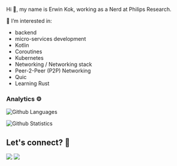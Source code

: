 Hi 👋, my name is Erwin Kok, working as a Nerd at Philips Research.

👀 I’m interested in:
- backend 
- micro-services development
- Kotlin
- Coroutines
- Kubernetes
- Networking / Networking stack
- Peer-2-Peer (P2P) Networking
- Quic
- Learning Rust


### Analytics ⚙️

![Github Languages](https://github-readme-stats.vercel.app/api/top-langs/?username=erwin-kok&layout=compact&count_private=true)

![Github Statistics](https://github-readme-stats.vercel.app/api/?username=erwin-kok&count_private=true&show_icons=true)

## Let's connect? 🤝

<p align="left">
<a href="https://www.linkedin.com/in/erwin-kok-5791502/"><img src="https://img.shields.io/badge/-LinkedIn-0077B5?style=flat&logo=Linkedin&logoColor=white"/></a>
<a href="mailto:erwin-kok@gmx.com"><img src="https://img.shields.io/badge/-email-8B89CC?style=flat&logo=protonmail&logoColor=white"/></a>
